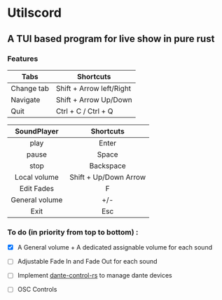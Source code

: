 # Utilscord
 
## A TUI based program for live show in pure rust

### Features
Tabs|Shortcuts
--- | ---
Change tab | Shift + Arrow left/Right
Navigate | Shift + Arrow Up/Down
Quit | Ctrl + C / Ctrl + Q

| SoundPlayer | Shortcuts |
|:-----------:|:---------:|
|play| Enter |
|pause| Space |
|stop| Backspace |
|Local volume| Shift + Up/Down Arrow |
| Edit Fades | F |
|General volume| +/- |
| Exit | Esc |


### To do (in priority from top to bottom) :
- [x] A General volume + A dedicated assignable volume for each sound
- [ ] Adjustable Fade In and Fade Out for each sound
- [ ] Implement [dante-control-rs](https://docs.rs/dante-control-rs/0.8.2/dante_control_rs/) to manage dante devices
- [ ] OSC Controls

